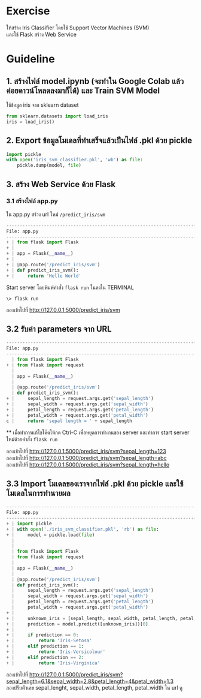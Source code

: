 # Exercise

ให้สร้าง Iris Classifier โดยใช้ Support Vector Machines (SVM)  
และใช้ Flask สร้าง Web Service

# Guideline

## 1. สร้างไฟล์ model.ipynb (จะทำใน Google Colab แล้วค่อยดาวน์โหลดลงมาก็ได้) และ Train SVM Model

ใช้ข้อมูล iris จาก sklearn dataset 

```python
from sklearn.datasets import load_iris
iris = load_iris()
```

## 2. Export ข้อมูลโมเดลที่ทำเสร็จแล้วเป็นไฟล์ .pkl ด้วย pickle
```python
import pickle
with open('iris_svm_classifier.pkl', 'wb') as file:
    pickle.dump(model, file)
```

## 3. สร้าง Web Service ด้วย Flask

### 3.1 สร้างไฟล์ app.py

ใน app.py สร้าง url ใหม่ `/predict_iris/svm`

```python
--------------------------------------------------------------------------------
File: app.py
--------------------------------------------------------------------------------
+ | from flask import Flask
+ |
+ | app = Flask(__name__)
+ |
+ | @app.route('/predict_iris/svm')
+ | def predict_iris_svm():
+ |     return 'Hello World'
```

Start server โดยพิมพ์คำสั่ง `flask run` ในลงใน TERMINAL
```CMD
\> flask run
```

ลองเข้าไปที่ http://127.0.0.1:5000/predict_iris/svm

## 3.2 รับค่า parameters จาก URL

```python
--------------------------------------------------------------------------------
File: app.py
--------------------------------------------------------------------------------
  | from flask import Flask
+ | from flask import request
  |
  | app = Flask(__name__)
  |
  | @app.route('/predict_iris/svm')
  | def predict_iris_svm():
+ |     sepal_length = request.args.get('sepal_length')
+ |     sepal_width = request.args.get('sepal_width')
+ |     petal_length = request.args.get('petal_length')
+ |     petal_width = request.args.get('petal_width')
c |     return 'sepal length = ' + sepal_length
```

** เมื่อทำการแก้ไขโค๊ดให้กด Ctrl-C เพื่อหยุดการทำงานของ server และทำการ start server ใหม่ด้วยคำสั่ง  `flask run`

ลองเข้าไปที่ http://127.0.0.1:5000/predict_iris/svm?sepal_length=123  
ลองเข้าไปที่ http://127.0.0.1:5000/predict_iris/svm?sepal_length=abc  
ลองเข้าไปที่ http://127.0.0.1:5000/predict_iris/svm?sepal_length=hello

## 3.3 Import โมเดลของเราจากไฟล์ .pkl ด้วย pickle และใช้โมเดลในการทำนายผล

```python
--------------------------------------------------------------------------------
File: app.py
--------------------------------------------------------------------------------
+ | import pickle
+ | with open('./iris_svm_classifier.pkl', 'rb') as file:
+ |     model = pickle.load(file)
  |
  |
  | from flask import Flask
  | from flask import request
  |
  | app = Flask(__name__)
  |
  | @app.route('/predict_iris/svm')
  | def predict_iris_svm():
  |     sepal_length = request.args.get('sepal_length')
  |     sepal_width = request.args.get('sepal_width')
  |     petal_length = request.args.get('petal_length')
  |     petal_width = request.args.get('petal_width')
+ |
+ |     unknown_iris = [sepal_length, sepal_width, petal_length, petal_width]
+ |     prediction = model.predict([unknown_iris])[0]
+ |     
+ |     if prediction == 0:
+ |         return 'Iris-Setosa'
+ |     elif prediction == 1:
+ |         return 'Iris-Versicolour'
+ |     elif prediction == 2:
+ |         return 'Iris-Virginica'
```

ลองเข้าไปที่ http://127.0.0.1:5000/predict_iris/svm?sepal_length=6.1&sepal_width=2.8&petal_length=4&petal_width=1.3  
ลองปรับตัวเลข sepal_lenght, sepal_width, petal_length, petal_width ใน url ดู